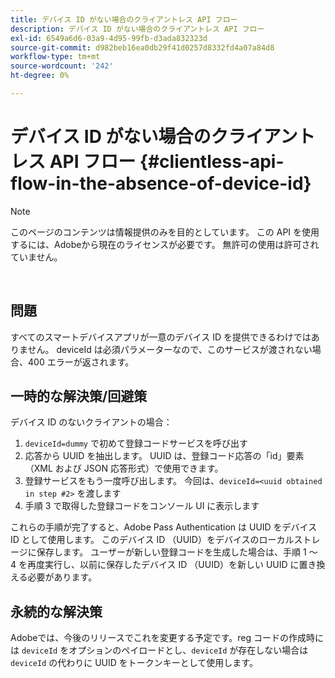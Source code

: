 ```yaml
---
title: デバイス ID がない場合のクライアントレス API フロー
description: デバイス ID がない場合のクライアントレス API フロー
exl-id: 6549a6d6-03a9-4d95-99fb-d3ada832323d
source-git-commit: d982beb16ea0db29f41d0257d8332fd4a07a84d8
workflow-type: tm+mt
source-wordcount: '242'
ht-degree: 0%

---
```


# デバイス ID がない場合のクライアントレス API フロー {#clientless-api-flow-in-the-absence-of-device-id}

>[!NOTE]
>
>このページのコンテンツは情報提供のみを目的としています。 この API を使用するには、Adobeから現在のライセンスが必要です。 無許可の使用は許可されていません。

</br>


## 問題

すべてのスマートデバイスアプリが一意のデバイス ID を提供できるわけではありません。  deviceId は必須パラメーターなので、このサービスが渡されない場合、400 エラーが返されます。


## 一時的な解決策/回避策

デバイス ID のないクライアントの場合：

1. `deviceId=dummy` で初めて登録コードサービスを呼び出す
1. 応答から UUID を抽出します。 UUID は、登録コード応答の「id」要素（XML および JSON 応答形式）で使用できます。
1. 登録サービスをもう一度呼び出します。 今回は、`deviceId=<uuid obtained in step #2>` を渡します
1. 手順 3 で取得した登録コードをコンソール UI に表示します


これらの手順が完了すると、Adobe Pass Authentication は UUID をデバイス ID として使用します。 このデバイス ID （UUID）をデバイスのローカルストレージに保存します。 ユーザーが新しい登録コードを生成した場合は、手順 1 ～ 4 を再度実行し、以前に保存したデバイス ID （UUID）を新しい UUID に置き換える必要があります。



## 永続的な解決策

Adobeでは、今後のリリースでこれを変更する予定です。reg コードの作成時には `deviceId` をオプションのペイロードとし、`deviceId` が存在しない場合は `deviceId` の代わりに UUID をトークンキーとして使用します。

<!--
## Related Information

- [Clientless API Reference](/help/authentication/rest-api-reference.md)
-->
